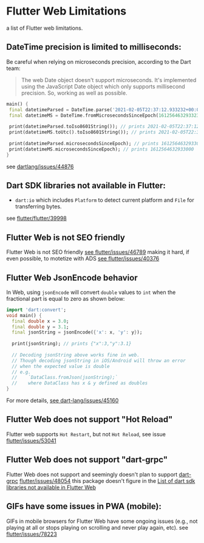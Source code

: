 # Flutter Web Limitations
a list of Flutter web limitations.




## DateTime precision is limited to milliseconds:

Be careful when relying on microseconds precision, according to the Dart team:
> The web Date object doesn't support microseconds. It's implemented using the JavaScript Date object which only supports millisecond precision. So, working as well as possible.


```dart 
main() {
 final datetimeParsed = DateTime.parse('2021-02-05T22:37:12.933232+00:00');
 final datetimeMS = DateTime.fromMicrosecondsSinceEpoch(1612564632933232);
  
 print(datetimeParsed.toIso8601String()); // prints 2021-02-05T22:37:12.933Z
 print(datetimeMS.toUtc().toIso8601String()); // prints 2021-02-05T22:37:12.933Z
  
 print(datetimeParsed.microsecondsSinceEpoch); // prints 1612564632933000
 print(datetimeMS.microsecondsSinceEpoch); // prints 1612564632933000 
}
```
see [dartlang/issues/44876](https://github.com/dart-lang/sdk/issues/44876)

## Dart SDK libraries not available in Flutter:
- `dart:io` which includes `Platform` to detect current platform and `File` for transferring bytes. 
<!--  add alternative solutions  -->

see [flutter/flutter/39998](https://github.com/flutter/flutter/issues/39998)

## Flutter Web is not SEO friendly

Flutter Web is not SEO friendly [see flutter/issues/46789](https://github.com/flutter/flutter/issues/46789)
making it hard, if even possible, to motetize with ADS [see flutter/issues/40376](https://github.com/flutter/flutter/issues/40376)

## Flutter Web JsonEncode behavior	
In Web, using `jsonEncode` will convert `double` values to `int` when the fractional part is equal to zero as shown below:	

```dart	
import 'dart:convert';	
void main() {	
  final double x = 3.0;	
  final double y = 3.1;	
  final jsonString = jsonEncode({'x': x, 'y': y});	
  	
  print(jsonString); // prints {"x":3,"y":3.1}	
   	
  // Decoding jsonString above works fine in web. 	
  // Though decoding jsonString in iOS/Android will throw an error	
  // when the expected value is double	
  // e.g.	
  //    `DataClass.fromJson(jsonString);` 	
  //    where DataClass has x & y defined as doubles 	
}	
```

For more details, [see dart-lang/issues/45160](https://github.com/dart-lang/sdk/issues/45160)

## Flutter Web does not support "Hot Reload"

Flutter web supports `Hot Restart`, but not `Hot Reload`, see issue [flutter/issues/53041](https://github.com/flutter/flutter/issues/53041)

## Flutter Web does not support "dart-grpc"

Flutter Web does not support and seemingly doesn't plan to support [dart-grpc](https://pub.dev/packages/grpc) [flutter/issues/48054](https://github.com/flutter/flutter/issues/48054#issuecomment-571254564)
this package doesn't figure in the [List of dart sdk libraries not available in Flutter Web](flutter/flutter/39998)

## GIFs have some issues in PWA (mobile):
GIFs in mobile browsers for Flutter Web have some ongoing issues (e.g., not playing at all or stops playing on scrolling and never play again, etc). see [flutter/issues/78223](https://github.com/flutter/flutter/issues/78223)
